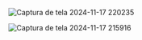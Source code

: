 ![Captura de tela 2024-11-17 220235](https://github.com/user-attachments/assets/6db8955c-aa43-4f3e-86bb-7c78e417ed70)


![Captura de tela 2024-11-17 215916](https://github.com/user-attachments/assets/b1219641-d8cb-4a54-a989-1866c74afd0d)

